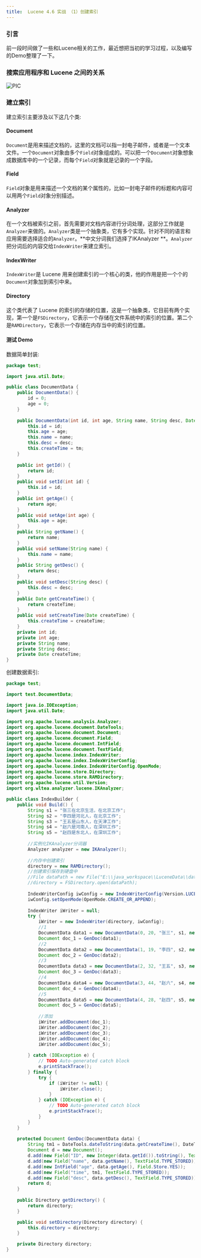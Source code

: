 ```yaml
---
title:  Lucene 4.6 实战 （1）创建索引
---
```


### 引言
前一段时间做了一些和Lucene相关的工作，最近想把当初的学习过程，以及编写的Demo整理了一下。

### 搜索应用程序和 Lucene 之间的关系
![PIC](https://www.ibm.com/developerworks/cn/java/j-lo-lucene1/fig001.jpg)

### 建立索引
建立索引主要涉及以下这几个类:
#### Document
`Document`是用来描述文档的，这里的文档可以指一封电子邮件，或者是一个文本文件。一个`Document`对象由多个`Field`对象组成的。可以把一个`Document`对象想象成数据库中的一个记录，而每个`Field`对象就是记录的一个字段。
#### Field
`Field`对象是用来描述一个文档的某个属性的，比如一封电子邮件的标题和内容可以用两个`Field`对象分别描述。
#### Analyzer
在一个文档被索引之前，首先需要对文档内容进行分词处理，这部分工作就是`Analyzer`来做的。`Analyzer`类是一个抽象类，它有多个实现。针对不同的语言和应用需要选择适合的`Analyzer`。**中文分词我们选择了IKAnalyzer **。`Analyzer`把分词后的内容交给`IndexWriter`来建立索引。
#### IndexWriter
`IndexWriter`是 Lucene 用来创建索引的一个核心的类，他的作用是把一个个的 `Document`对象加到索引中来。
#### Directory
这个类代表了 Lucene 的索引的存储的位置，这是一个抽象类，它目前有两个实现，第一个是`FSDirectory`，它表示一个存储在文件系统中的索引的位置。第二个是`RAMDirectory`，它表示一个存储在内存当中的索引的位置。

#### 测试 Demo
数据简单封装:
```java
package test;

import java.util.Date;

public class DocumentData {
	public DocumentData() {
		id = 0;
		age = 0;
	}
	
	public DocumentData(int id, int age, String name, String desc, Date tm) {
		this.id = id;
		this.age = age;
		this.name = name;
		this.desc = desc;
		this.createTime = tm;
	}
	
	public int getId() {
		return id;
	}
	public void setId(int id) {
		this.id = id;
	}
	public int getAge() {
		return age;
	}
	public void setAge(int age) {
		this.age = age;
	}
	public String getName() {
		return name;
	}
	public void setName(String name) {
		this.name = name;
	}
	public String getDesc() {
		return desc;
	}
	public void setDesc(String desc) {
		this.desc = desc;
	}
	public Date getCreateTime() {
		return createTime;
	}
	public void setCreateTime(Date createTime) {
		this.createTime = createTime;
	}
	private int id;
	private int age;
	private String name;
	private String desc;
	private Date createTime;
}

```

创建数据索引:
```java
package test;

import test.DocumentData;

import java.io.IOException;
import java.util.Date;

import org.apache.lucene.analysis.Analyzer;
import org.apache.lucene.document.DateTools;
import org.apache.lucene.document.Document;
import org.apache.lucene.document.Field;
import org.apache.lucene.document.IntField;
import org.apache.lucene.document.TextField;
import org.apache.lucene.index.IndexWriter;
import org.apache.lucene.index.IndexWriterConfig;
import org.apache.lucene.index.IndexWriterConfig.OpenMode;
import org.apache.lucene.store.Directory;
import org.apache.lucene.store.RAMDirectory;
import org.apache.lucene.util.Version;
import org.wltea.analyzer.lucene.IKAnalyzer;

public class IndexBuilder {
	public void Build() {
		String s1 = "张三在北京生活，在北京工作";
		String s2 = "李四是河北人，在北京工作";
		String s3 = "王五是山东人，在天津工作";
		String s4 = "赵六是河南人，在深圳工作";
		String s5 = "赵四是东北人，在深圳工作";
		
		//实例化IKAnalyzer分词器
		Analyzer analyzer = new IKAnalyzer();
		
		//内存中创建索引
		directory = new RAMDirectory();
		//创建索引保存到硬盘中
		//File dataPath = new File("E:\\java_workspace\\LuceneData\\data");
		//directory = FSDirectory.open(dataPath);
		
		IndexWriterConfig iwConfig = new IndexWriterConfig(Version.LUCENE_40, analyzer);
		iwConfig.setOpenMode(OpenMode.CREATE_OR_APPEND);
		
		IndexWriter iWriter = null;
		try {
			iWriter = new IndexWriter(directory, iwConfig);		
			//1
			DocumentData data1 = new DocumentData(0, 20, "张三", s1, new Date());
			Document doc_1 = GenDoc(data1);
			//2
			DocumentData data2 = new DocumentData(1, 19, "李四", s2, new Date());
			Document doc_2 = GenDoc(data2);
			//3
			DocumentData data3 = new DocumentData(2, 32, "王五", s3, new Date());
			Document doc_3 = GenDoc(data3);
			//4
			DocumentData data4 = new DocumentData(3, 44, "赵六", s4, new Date());
			Document doc_4 = GenDoc(data4);
			//5
			DocumentData data5 = new DocumentData(4, 28, "赵四", s5, new Date());
			Document doc_5 = GenDoc(data5);
			
			//添加
			iWriter.addDocument(doc_1);
			iWriter.addDocument(doc_2);
			iWriter.addDocument(doc_3);
			iWriter.addDocument(doc_4);
			iWriter.addDocument(doc_5);
			
		} catch (IOException e) {
			// TODO Auto-generated catch block
			e.printStackTrace();
		} finally {
			try {
				if (iWriter != null) {
					iWriter.close();	
				}				
			} catch (IOException e) {
				// TODO Auto-generated catch block
				e.printStackTrace();
			}
		}
	}
	
	protected Document GenDoc(DocumentData data) {		
		String tm1 = DateTools.dateToString(data.getCreateTime(), DateTools.Resolution.MILLISECOND);	
		Document d = new Document();
		d.add(new Field("ID", new Integer(data.getId()).toString(), TextField.TYPE_STORED));
		d.add(new Field("name", data.getName(), TextField.TYPE_STORED));			
		d.add(new IntField("age", data.getAge(), Field.Store.YES));		
		d.add(new Field("time", tm1, TextField.TYPE_STORED));
		d.add(new Field("desc", data.getDesc(), TextField.TYPE_STORED));
		return d;
	}
	
	public Directory getDirectory() {
		return directory;
	}

	public void setDirectory(Directory directory) {
		this.directory = directory;
	}

	private Directory directory;
}
```
